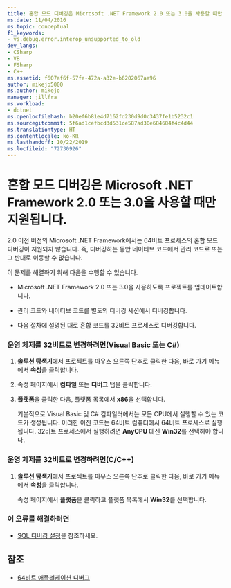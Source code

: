 ```yaml
---
title: 혼합 모드 디버깅은 Microsoft .NET Framework 2.0 또는 3.0을 사용할 때만 지원됨 | Microsoft Docs
ms.date: 11/04/2016
ms.topic: conceptual
f1_keywords:
- vs.debug.error.interop_unsupported_to_old
dev_langs:
- CSharp
- VB
- FSharp
- C++
ms.assetid: f607af6f-57fe-472a-a32e-b6202067aa96
author: mikejo5000
ms.author: mikejo
manager: jillfra
ms.workload:
- dotnet
ms.openlocfilehash: b20ef6b81e4d7162fd230d9d0c3437fe1b5232c1
ms.sourcegitcommit: 5f6ad1cefbcd3d531ce587ad30e684684f4c4d44
ms.translationtype: HT
ms.contentlocale: ko-KR
ms.lasthandoff: 10/22/2019
ms.locfileid: "72730926"
---
```

# <a name="mixed-mode-debugging-is-only-supported-when-using-microsoft-net-framework-20-or-30"></a>혼합 모드 디버깅은 Microsoft .NET Framework 2.0 또는 3.0을 사용할 때만 지원됩니다.
2\.0 이전 버전의 Microsoft .NET Framework에서는 64비트 프로세스의 혼합 모드 디버깅이 지원되지 않습니다. 즉, 디버깅하는 동안 네이티브 코드에서 관리 코드로 또는 그 반대로 이동할 수 없습니다.

 이 문제를 해결하기 위해 다음을 수행할 수 있습니다.

- Microsoft .NET Framework 2.0 또는 3.0을 사용하도록 프로젝트를 업데이트합니다.

- 관리 코드와 네이티브 코드를 별도의 디버깅 세션에서 디버깅합니다.

- 다음 절차에 설명된 대로 혼합 코드를 32비트 프로세스로 디버깅합니다.

### <a name="to-change-the-operating-system-to-32-bit-visual-basic-or-c"></a>운영 체제를 32비트로 변경하려면(Visual Basic 또는 C#)

1. **솔루션 탐색기**에서 프로젝트를 마우스 오른쪽 단추로 클릭한 다음, 바로 가기 메뉴에서 **속성**을 클릭합니다.

2. 속성 페이지에서 **컴파일** 또는 **디버그** 탭을 클릭합니다.

3. **플랫폼**을 클릭한 다음, 플랫폼 목록에서 **x86**을 선택합니다.

     기본적으로 Visual Basic 및 C# 컴파일러에서는 모든 CPU에서 실행할 수 있는 코드가 생성됩니다. 이러한 이진 코드는 64비트 컴퓨터에서 64비트 프로세스로 실행됩니다. 32비트 프로세스에서 실행하려면 **AnyCPU** 대신 **Win32**를 선택해야 합니다.

### <a name="to-change-the-operating-system-to-32-bit-cc"></a>운영 체제를 32비트로 변경하려면(C/C++)

1. **솔루션 탐색기**에서 프로젝트를 마우스 오른쪽 단추로 클릭한 다음, 바로 가기 메뉴에서 **속성**을 클릭합니다.

     속성 페이지에서 **플랫폼**을 클릭하고 플랫폼 목록에서 **Win32**를 선택합니다.

### <a name="to-correct-this-error"></a>이 오류를 해결하려면

- [SQL 디버깅 설정](/previous-versions/visualstudio/visual-studio-2010/s4sszxst(v=vs.100))을 참조하세요.

## <a name="see-also"></a>참조
- [64비트 애플리케이션 디버그](../debugger/debug-64-bit-applications.md)